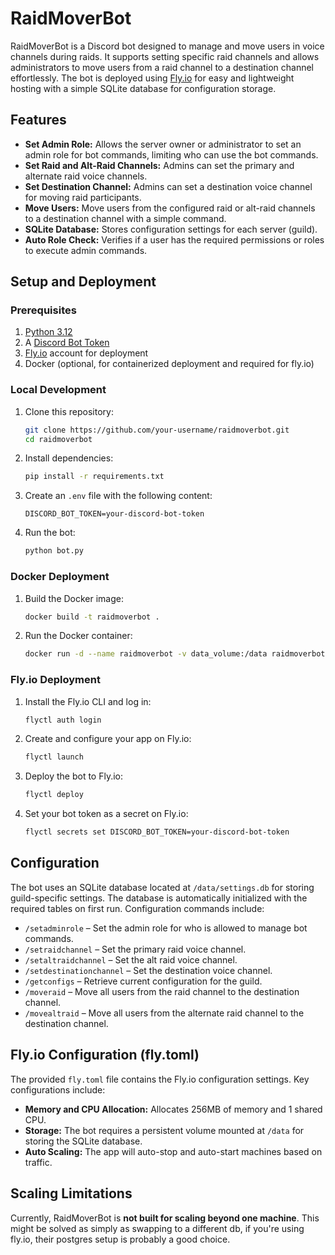 # RaidMoverBot

RaidMoverBot is a Discord bot designed to manage and move users in voice channels during raids. It supports setting specific raid channels and allows administrators to move users from a raid channel to a destination channel effortlessly. The bot is deployed using [Fly.io](https://fly.io/) for easy and lightweight hosting with a simple SQLite database for configuration storage.

## Features

- **Set Admin Role:** Allows the server owner or administrator to set an admin role for bot commands, limiting who can use the bot commands.
- **Set Raid and Alt-Raid Channels:** Admins can set the primary and alternate raid voice channels.
- **Set Destination Channel:** Admins can set a destination voice channel for moving raid participants.
- **Move Users:** Move users from the configured raid or alt-raid channels to a destination channel with a simple command.
- **SQLite Database:** Stores configuration settings for each server (guild).
- **Auto Role Check:** Verifies if a user has the required permissions or roles to execute admin commands.

## Setup and Deployment

### Prerequisites

1. [Python 3.12](https://www.python.org/downloads/)
2. A [Discord Bot Token](https://discord.com/developers/applications)
3. [Fly.io](https://fly.io/) account for deployment
4. Docker (optional, for containerized deployment and required for fly.io)

### Local Development

1. Clone this repository:
    ```bash
    git clone https://github.com/your-username/raidmoverbot.git
    cd raidmoverbot
    ```

2. Install dependencies:
    ```bash
    pip install -r requirements.txt
    ```

3. Create an `.env` file with the following content:
    ```
    DISCORD_BOT_TOKEN=your-discord-bot-token
    ```

4. Run the bot:
    ```bash
    python bot.py
    ```

### Docker Deployment

1. Build the Docker image:
    ```bash
    docker build -t raidmoverbot .
    ```

2. Run the Docker container:
    ```bash
    docker run -d --name raidmoverbot -v data_volume:/data raidmoverbot
    ```

### Fly.io Deployment

1. Install the Fly.io CLI and log in:
    ```bash
    flyctl auth login
    ```

2. Create and configure your app on Fly.io:
    ```bash
    flyctl launch
    ```

3. Deploy the bot to Fly.io:
    ```bash
    flyctl deploy
    ```

4. Set your bot token as a secret on Fly.io:
    ```bash
    flyctl secrets set DISCORD_BOT_TOKEN=your-discord-bot-token
    ```

## Configuration

The bot uses an SQLite database located at `/data/settings.db` for storing guild-specific settings. The database is automatically initialized with the required tables on first run. Configuration commands include:

- `/setadminrole` – Set the admin role for who is allowed to manage bot commands.
- `/setraidchannel` – Set the primary raid voice channel.
- `/setaltraidchannel` – Set the alt raid voice channel.
- `/setdestinationchannel` – Set the destination voice channel.
- `/getconfigs` – Retrieve current configuration for the guild.
- `/moveraid` – Move all users from the raid channel to the destination channel.
- `/movealtraid` – Move all users from the alternate raid channel to the destination channel.

## Fly.io Configuration (fly.toml)

The provided `fly.toml` file contains the Fly.io configuration settings. Key configurations include:

- **Memory and CPU Allocation:** Allocates 256MB of memory and 1 shared CPU.
- **Storage:** The bot requires a persistent volume mounted at `/data` for storing the SQLite database.
- **Auto Scaling:** The app will auto-stop and auto-start machines based on traffic.

## Scaling Limitations

Currently, RaidMoverBot is **not built for scaling beyond one machine**. This might be solved as simply as swapping to a different db, if you're using fly.io, their postgres setup is probably a good choice.
